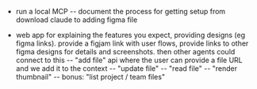 
- run a local MCP
 -- document the process for getting setup from download claude to adding figma file


- web app for explaining the features you expect, providing designs (eg figma links). provide a figjam link with user flows, provide links to other figma designs for details and screenshots. then other agents could connect to this
 -- "add file" api where the user can provide a file URL and we add it to the context
 -- "update file"
 -- "read file"
 -- "render thumbnail"
 -- bonus: "list project / team files"